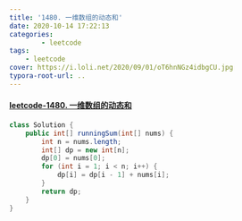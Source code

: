 ```yaml
---
title: '1480. 一维数组的动态和'
date: 2020-10-14 17:22:13
categories: 
		- leetcode
tags: 
	- leetcode
cover: https://i.loli.net/2020/09/01/oT6hnNGz4idbgCU.jpg
typora-root-url: ..
---
```


#### [leetcode-1480. 一维数组的动态和](https://leetcode-cn.com/problems/running-sum-of-1d-array/)

```java
class Solution {
    public int[] runningSum(int[] nums) {
        int n = nums.length;
        int[] dp = new int[n];
        dp[0] = nums[0];
        for (int i = 1; i < n; i++) {
            dp[i] = dp[i - 1] + nums[i];
        }
        return dp;
    }
}
```

